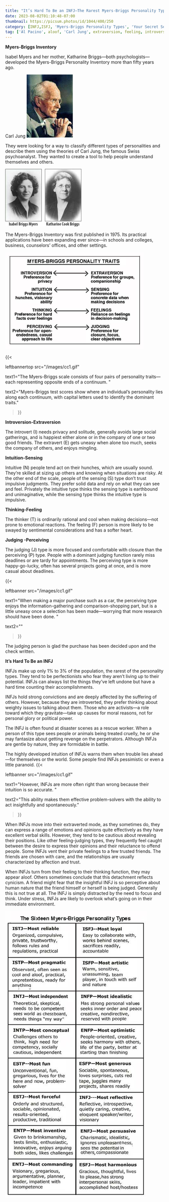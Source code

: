 ```yaml
---
title: "It’s Hard To Be an INFJ—The Rarest Myers-Briggs Personality Type"
date: 2023-08-02T01:10:48-07:00
thumbnail: https://picsum.photos/id/1044/400/250
category: [INFJ,ISFJ, 'Myers-Briggs Personality Types', 'Your Secret Self']
tag: ['Al Pacino', aloof, 'Carl Jung', extraversion, feeling, introversion, introvert, judging, MBTI, Myers-Briggs, perceiving, personality, personality type, psychology, relationships, thinking, 'Tiger Woods']
---
```


**Myers-Briggs Inventory**

Isabel Myers and her mother, Katharine Briggs—both psychologists— developed the Myers-Briggs Personality Inventory more than fifty years ago.

Carl Jung
![Carl Jung](/jung1.jpg)

They were looking for a way to classify different types of personalities and describe them using the theories of Carl Jung, the famous Swiss psychoanalyst. They wanted to create a tool to help people understand themselves and others.

![isabel-briggs](/isabel-briggs-myers-katharine-cook-briggs.jpg)

The Myers-Briggs Inventory was first published in 1975. Its practical applications have been expanding ever since—in schools and colleges, business, counselors’ offices, and other settings.

![Myers-Briggs Traits](/MBScale.jpg)

{{< 

leftbannertop src="/images/cc1.gif" 

text1="The Myers-Briggs scale consists of four pairs of personality traits—each representing opposite ends of a continuum. " 

text2="Myers-Briggs test scores show where an individual’s personality lies along each continuum, with capital letters used to identify the dominant traits."

>}}

**Introversion-Extraversion**

The introvert (I) needs privacy and solitude, generally avoids large social gatherings, and is happiest either alone or in the company of one or two good friends. The extravert (E) gets uneasy when alone too much, seeks the company of others, and enjoys mingling.

**Intuition-Sensing**

Intuitive (N) people tend act on their hunches, which are usually sound. They’re skilled at sizing up others and knowing when situations are risky. At the other end of the scale, people of the sensing (S) type don’t trust impulsive judgments. They prefer solid data and rely on what they can see and feel. Privately the intuitive type thinks the sensing type is earthbound and unimaginative, while the sensing type thinks the intuitive type is impulsive.

**Thinking-Feeling**

The thinker (T) is ordinarily rational and cool when making decisions—not prone to emotional reactions. The feeling (F) person is more likely to be swayed by sentimental considerations and has a softer heart.

**Judging -Perceiving**

The judging (J) type is more focused and comfortable with closure than the perceiving (P) type. People with a dominant judging function rarely miss deadlines or are tardy for appointments. The perceiving type is more happy-go-lucky, often has several projects going at once, and is more casual about deadlines. 

{{< 

leftbanner src="/images/cc1.gif" 

text1="When making a major purchase such as a car, the perceiving type enjoys the information-gathering and comparison-shopping part, but is a little uneasy once a selection has been made—worrying that more research should have been done. " 

text2=""

>}}

The judging person is glad the purchase has been decided upon and the check written.

**It’s Hard To Be an INFJ**

INFJs make up only 1% to 3% of the population, the rarest of the personality types. They tend to be perfectionists who fear they aren’t living up to their potential. INFJs can always list the things they’ve left undone but have a hard time counting their accomplishments.

INFJs hold strong convictions and are deeply affected by the suffering of others. However, because they are introverted, they prefer thinking about weighty issues to talking about them. Those who are activists—a role toward which they gravitate—take up causes for moral reasons, not for personal glory or political power.

The INFJ is often found at disaster scenes as a rescue worker. When a person of this type sees people or animals being treated cruelly, he or she may fantasize about getting revenge on the perpetrators. Although INFJs are gentle by nature, they are formidable in battle.

The highly developed intuition of INFJs warns them when trouble lies ahead—for themselves or the world. Some people find INFJs pessimistic or even a little paranoid. 
{{< 

leftbanner src="/images/cc1.gif" 

text1="However, INFJs are more often right than wrong because their intuition is so accurate. " 

text2="This ability makes them effective problem-solvers with the ability to act insightfully and spontaneously."

>}}

When INFJs move into their extraverted mode, as they sometimes do, they can express a range of emotions and opinions quite effectively as they have excellent verbal skills. However, they tend to be cautious about revealing their positions. Like other feeling-judging types, they frequently feel caught between the desire to express their opinions and their reluctance to offend people. Some INFJs vent their private feelings to a few trusted friends. The friends are chosen with care, and the relationships are usually characterized by affection and trust.

When INFJs turn from their feeling to their thinking function, they may appear aloof. Others sometimes conclude that this detachment reflects cynicism. A friend might fear that the insightful INFJ is so perceptive about human nature that the friend himself or herself is being judged. Generally this is not true at all. The INFJ is simply distracted by the need to focus and think. Under stress, INFJs are likely to overlook what’s going on in their immediate environment.

![16 Myers-Briggs Types](/mbtable1.jpg)
